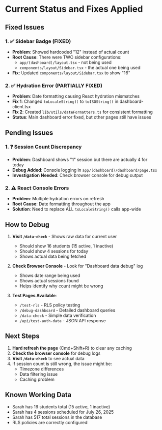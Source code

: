 # Current Status and Fixes Applied

## Fixed Issues

### 1. ✅ Sidebar Badge (FIXED)
- **Problem**: Showed hardcoded "12" instead of actual count
- **Root Cause**: There were TWO sidebar configurations:
  - `app/(dashboard)/layout.tsx` - not being used
  - `components/layout/Sidebar.tsx` - the actual one being used
- **Fix**: Updated `components/layout/Sidebar.tsx` to show "16"

### 2. ✅ Hydration Error (PARTIALLY FIXED)
- **Problem**: Date formatting causing React hydration mismatches
- **Fix 1**: Changed `toLocaleString()` to `toISOString()` in dashboard-client.tsx
- **Fix 2**: Created `lib/utils/dateFormatters.ts` for consistent formatting
- **Status**: Main dashboard error fixed, but other pages still have issues

## Pending Issues

### 1. ❓ Session Count Discrepancy
- **Problem**: Dashboard shows "1" session but there are actually 4 for today
- **Debug Added**: Console logging in `app/(dashboard)/dashboard/page.tsx`
- **Investigation Needed**: Check browser console for debug output

### 2. ⚠️ React Console Errors
- **Problem**: Multiple hydration errors on refresh
- **Root Cause**: Date formatting throughout the app
- **Solution**: Need to replace ALL `toLocaleString()` calls app-wide

## How to Debug

1. **Visit `/data-check`** - Shows raw data for current user
   - Should show 16 students (15 active, 1 inactive)
   - Should show 4 sessions for today
   - Shows actual data being fetched

2. **Check Browser Console** - Look for "Dashboard data debug" log
   - Shows date range being used
   - Shows actual sessions found
   - Helps identify why count might be wrong

3. **Test Pages Available**:
   - `/test-rls` - RLS policy testing
   - `/debug-dashboard` - Detailed dashboard queries
   - `/data-check` - Simple data verification
   - `/api/test-auth-data` - JSON API response

## Next Steps

1. **Hard refresh the page** (Cmd+Shift+R) to clear any caching
2. **Check the browser console** for debug logs
3. **Visit `/data-check`** to see actual data
4. If session count is still wrong, the issue might be:
   - Timezone differences
   - Data filtering issue
   - Caching problem

## Known Working Data
- Sarah has 16 students total (15 active, 1 inactive)
- Sarah has 4 sessions scheduled for July 26, 2025
- Sarah has 517 total sessions in the database
- RLS policies are correctly configured 